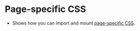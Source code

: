 # Page-specific CSS

- Shows how you can import and mount [page-specific CSS](../../docs/advanced-usage.md#page-specific-css).
